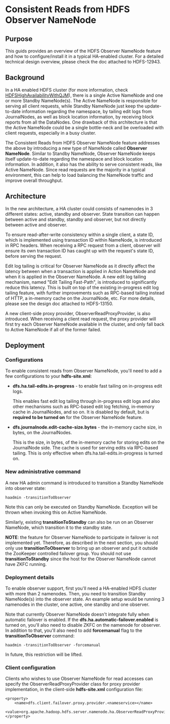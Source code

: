 <!---
  Licensed under the Apache License, Version 2.0 (the "License");
  you may not use this file except in compliance with the License.
  You may obtain a copy of the License at

   http://www.apache.org/licenses/LICENSE-2.0

  Unless required by applicable law or agreed to in writing, software
  distributed under the License is distributed on an "AS IS" BASIS,
  WITHOUT WARRANTIES OR CONDITIONS OF ANY KIND, either express or implied.
  See the License for the specific language governing permissions and
  limitations under the License. See accompanying LICENSE file.
-->

Consistent Reads from HDFS Observer NameNode
=============================================================

<!-- MACRO{toc|fromDepth=0|toDepth=3} -->

Purpose
--------

This guids provides an overview of the HDFS Observer NameNode feature
and how to configure/install it in a typical HA-enabled cluster. For a
detailed technical design overview, please check the doc attached to
HDFS-12943.

Background
-----------

In a HA enabled HDFS cluster (for more information, check
[HDFSHighAvailabilityWithQJM](./HDFSHighAvailabilityWithQJM.md)), there
is a single Active NameNode and one or more Standby NameNode(s). The
Active NameNode is responsible for serving all client requests, while
Standby NameNode just keep the update-to-date information regarding the
namespace, by tailing edit logs from JournalNodes, as well as block
location information, by receiving block reports from all the DataNodes.
One drawback of this architecture is that the Active NameNode could be a
single bottle-neck and be overloaded with client requests, especially in
a busy cluster.

The Consistent Reads from HDFS Observer NameNode feature addresses the
above by introducing a new type of NameNode called **Observer
NameNode**. Similar to Standby NameNode, Observer NameNode keeps itself
update-to-date regarding the namespace and block location information.
In addition, it also has the ability to serve consistent reads, like
Active NameNode. Since read requests are the majority in a typical
environment, this can help to load balancing the NameNode traffic and
improve overall throughput.

Architecture
--------------

In the new architecture, a HA cluster could consists of namenodes in 3
different states: active, standby and observer. State transition can
happen between active and standby, standby and observer, but not
directly between active and observer.

To ensure read-after-write consistency within a single client, a state
ID, which is implemented using transaction ID within NameNode, is
introduced in RPC headers. When receiving a RPC request from a client,
observer will ensure its own transaction ID has caught up with the
request's state ID, before serving the request.

Edit log tailing is critical for Observer NameNode as it directly affect
the latency between when a transaction is applied in Action NameNode and
when it is applied in the Observer NameNode. A new edit log tailing
mechanism, named "Edit Tailing Fast-Path", is introduced to
significantly reduce this latency. This is built on top of the existing
in-progress edit log tailing feature, with further improvements such as
RPC-based tailing instead of HTTP, a in-memory cache on the JournalNode,
etc. For more details, please see the design doc attached to HDFS-13150.

A new client-side proxy provider, ObserverReadProxyProvider, is also
introduced. When receiving a client read request, the proxy provider
will first try each Observer NameNode available in the cluster, and only
fall back to Active NameNode if all of the former failed.

Deployment
-----------

### Configurations

To enable consistent reads from Observer NameNode, you'll need to add a
few configurations to your **hdfs-site.xml**:

*  **dfs.ha.tail-edits.in-progress** - to enable fast tailing on
   in-progress edit logs.

   This enables fast edit log tailing through in-progress edit logs and
   also other mechanisms such as RPC-based edit log fetching, in-memory
   cache in JournalNodes, and so on. It is disabled by default, but is
   **required to be turned on** for the Observer NameNode feature.

*  **dfs.journalnode.edit-cache-size.bytes** - the in-memory cache size,
   in bytes, on the JournalNodes.

   This is the size, in bytes, of the in-memory cache for storing edits
   on the JournalNode side. The cache is used for serving edits via
   RPC-based tailing. This is only effective when
   dfs.ha.tail-edits.in-progress is turned on.


### New administrative command

A new HA admin command is introduced to transition a Standby NameNode
into observer state:

    haadmin -transitionToObserver

Note this can only be executed on Standby NameNode. Exception will be
thrown when invoking this on Active NameNode.

Similarly, existing **transitionToStandby** can also be run on an
Observer NameNode, which transition it to the standby state.

**NOTE**: the feature for Observer NameNode to participate in failover
is not implemented yet. Therefore, as described in the next section, you
should only use **transitionToObserver** to bring up an observer and put
it outside the ZooKeeper controlled failover group. You should not use
**transitionToStandby** since the host for the Observer NameNode cannot
have ZKFC running.

### Deployment details

To enable observer support, first you'll need a HA-enabled HDFS cluster
with more than 2 namenodes. Then, you need to transition Standby
NameNode(s) into the observer state. An example setup would be running 3
namenodes in the cluster, one active, one standby and one observer.

Note that currently Observer NameNode doesn't integrate fully when
automatic failover is enabled. If the
**dfs.ha.automatic-failover.enabled** is turned on, you'll also need to
disable ZKFC on the namenode for observer. In addition to that, you'll
also need to add **forcemanual** flag to the **transitionToObserver**
command:

    haadmin -transitionToObserver -forcemanual

In future, this restriction will be lifted.

### Client configuration

Clients who wishes to use Observer NameNode for read accesses can
specify the ObserverReadProxyProvider class for proxy provider
implementation, in the client-side **hdfs-site.xml** configuration file:

    <property>
        <name>dfs.client.failover.proxy.provider.<nameservice></name>
        <value>org.apache.hadoop.hdfs.server.namenode.ha.ObserverReadProxyProvider</value>
    </property>
